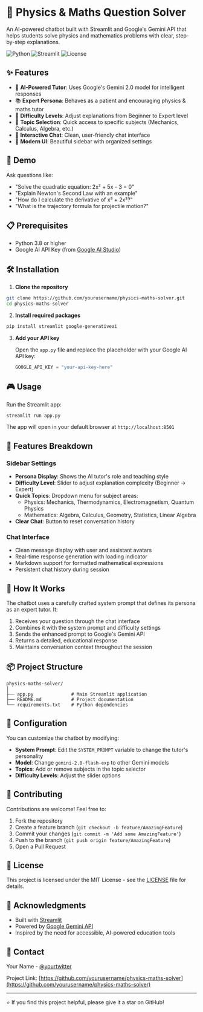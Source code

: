 # 🔬 Physics & Maths Question Solver

An AI-powered chatbot built with Streamlit and Google's Gemini API that helps students solve physics and mathematics problems with clear, step-by-step explanations.

![Python](https://img.shields.io/badge/python-3.8+-blue.svg)
![Streamlit](https://img.shields.io/badge/streamlit-1.28+-red.svg)
![License](https://img.shields.io/badge/license-MIT-green.svg)

## ✨ Features

- 🤖 **AI-Powered Tutor**: Uses Google's Gemini 2.0 model for intelligent responses
- 📚 **Expert Persona**: Behaves as a patient and encouraging physics & maths tutor
- 🎯 **Difficulty Levels**: Adjust explanations from Beginner to Expert level
- 📖 **Topic Selection**: Quick access to specific subjects (Mechanics, Calculus, Algebra, etc.)
- 💬 **Interactive Chat**: Clean, user-friendly chat interface
- 🎨 **Modern UI**: Beautiful sidebar with organized settings

## 🚀 Demo

Ask questions like:
- "Solve the quadratic equation: 2x² + 5x - 3 = 0"
- "Explain Newton's Second Law with an example"
- "How do I calculate the derivative of x³ + 2x²?"
- "What is the trajectory formula for projectile motion?"

## 📋 Prerequisites

- Python 3.8 or higher
- Google AI API Key (from [Google AI Studio](https://makersuite.google.com/app/apikey))

## 🛠️ Installation

1. **Clone the repository**
```bash
git clone https://github.com/yourusername/physics-maths-solver.git
cd physics-maths-solver
```

2. **Install required packages**
```bash
pip install streamlit google-generativeai
```

3. **Add your API key**
   
   Open the `app.py` file and replace the placeholder with your Google AI API key:
   ```python
   GOOGLE_API_KEY = "your-api-key-here"
   ```

## 🎮 Usage

Run the Streamlit app:
```bash
streamlit run app.py
```

The app will open in your default browser at `http://localhost:8501`

## 🎨 Features Breakdown

### Sidebar Settings

- **Persona Display**: Shows the AI tutor's role and teaching style
- **Difficulty Level**: Slider to adjust explanation complexity (Beginner → Expert)
- **Quick Topics**: Dropdown menu for subject areas:
  - Physics: Mechanics, Thermodynamics, Electromagnetism, Quantum Physics
  - Mathematics: Algebra, Calculus, Geometry, Statistics, Linear Algebra
- **Clear Chat**: Button to reset conversation history

### Chat Interface

- Clean message display with user and assistant avatars
- Real-time response generation with loading indicator
- Markdown support for formatted mathematical expressions
- Persistent chat history during session

## 🧠 How It Works

The chatbot uses a carefully crafted system prompt that defines its persona as an expert tutor. It:

1. Receives your question through the chat interface
2. Combines it with the system prompt and difficulty settings
3. Sends the enhanced prompt to Google's Gemini API
4. Returns a detailed, educational response
5. Maintains conversation context throughout the session

## 📦 Project Structure

```
physics-maths-solver/
│
├── app.py              # Main Streamlit application
├── README.md           # Project documentation
└── requirements.txt    # Python dependencies
```

## 🔧 Configuration

You can customize the chatbot by modifying:

- **System Prompt**: Edit the `SYSTEM_PROMPT` variable to change the tutor's personality
- **Model**: Change `gemini-2.0-flash-exp` to other Gemini models
- **Topics**: Add or remove subjects in the topic selector
- **Difficulty Levels**: Adjust the slider options

## 🤝 Contributing

Contributions are welcome! Feel free to:

1. Fork the repository
2. Create a feature branch (`git checkout -b feature/AmazingFeature`)
3. Commit your changes (`git commit -m 'Add some AmazingFeature'`)
4. Push to the branch (`git push origin feature/AmazingFeature`)
5. Open a Pull Request

## 📝 License

This project is licensed under the MIT License - see the [LICENSE](LICENSE) file for details.

## 🙏 Acknowledgments

- Built with [Streamlit](https://streamlit.io/)
- Powered by [Google Gemini API](https://ai.google.dev/)
- Inspired by the need for accessible, AI-powered education tools

## 📧 Contact

Your Name - [@yourtwitter](https://twitter.com/yourtwitter)

Project Link: [https://github.com/yourusername/physics-maths-solver](https://github.com/yourusername/physics-maths-solver)

---

⭐ If you find this project helpful, please give it a star on GitHub!